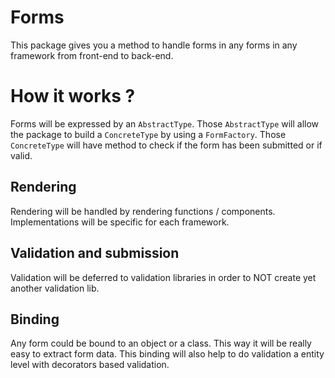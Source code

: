# Forms

This package gives you a method to handle forms in any forms in any framework
from front-end to back-end.

# How it works ?

Forms will be expressed by an `AbstractType`.
Those `AbstractType` will allow the package to build a `ConcreteType`
by using a `FormFactory`. Those `ConcreteType` will have
method to check if the form has been submitted or if valid.

## Rendering

Rendering will be handled by rendering functions / components.
Implementations will be specific for each framework.

## Validation and submission

Validation will be deferred to validation libraries in order
to NOT create yet another validation lib.

## Binding

Any form could be bound to an object or a class.
This way it will be really easy to extract form data.
This binding will also help to do validation a entity level with
decorators based validation.

 

 
